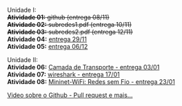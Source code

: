 Unidade I:   
~~**Atividade 01:** github (entrega 08/11)~~      
~~**Atividade 02:** subredes1.pdf (entrega 10/11)~~      
~~**Atividade 03:** subredes2.pdf (entrega 12/11)~~    
**Atividade 04:** [entrega 29/11](https://docs.google.com/document/d/1kh-sxMiEk5tly9PdL-yw4b9Qmk5M3J9NUUwkEMt1MVA/edit?usp=sharing)     
**Atividade 05:** [entrega 06/12](https://docs.google.com/document/d/1li9l2ODg-CuF34v2kHVWdHj6yNgM23OlqdhA5SJrZGo/edit?usp=sharing)    

   
Unidade II:    
**Atividade 06:** [Camada de Transporte - entrega 03/01](https://docs.google.com/document/d/1vT2ZbHZNHg04yoiqKXkCFFD_2z0DXe9VD6-pxhSbo-I/edit?usp=sharing)    
**Atividade 07:** [wireshark - entrega 17/01](https://docs.google.com/document/d/1ORgJcwouVpAVo63lTZt-6fdnYp9VMEvnDnlQHPv6DFo/edit?usp=sharing)    
**Atividade 08:** [Mininet-WiFi: Redes sem Fio - entrega 23/01](https://github.com/ifbahia/redes/raw/2017-s421/mininet-wifi.pdf)   
   
[Video sobre o Github - Pull request e mais...](https://www.youtube.com/watch?v=zg8JcK1dgMI)
